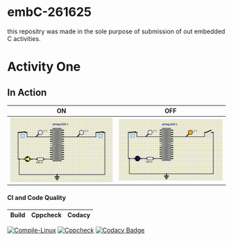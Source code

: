 # embC-261625
this repositry was made in the sole purpose of submission of out embedded C activities.

# Activity One

## In Action

|ON|OFF|
|:--:|:--:|
|![ON](simulation/activity1img2.PNG)|![OFF](simulation/Activity1img1.PNG)|

#### CI and Code Quality

|Build|Cppcheck|Codacy|
|:--------:|:--------:|:--------:|
[![Compile-Linux](https://github.com/Vyaskaushik-vyas/embC-261625/actions/workflows/Compile.yml/badge.svg)](https://github.com/Vyaskaushik-vyas/embC-261625/actions/workflows/Compile.yml)
[![Cppcheck](https://github.com/Vyaskaushik-vyas/embC-261625/actions/workflows/CodeQulaity.yml/badge.svg)](https://github.com/Vyaskaushik-vyas/embC-261625/actions/workflows/CodeQulaity.yml)
[![Codacy Badge](https://api.codacy.com/project/badge/Grade/d37afe019d8b454390e21659116e72f4)](https://app.codacy.com/gh/Vyaskaushik-vyas/embC-261625?utm_source=github.com&utm_medium=referral&utm_content=Vyaskaushik-vyas/embC-261625&utm_campaign=Badge_Grade_Settings)
